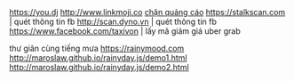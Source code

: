 |   |   |
|---|---|
https://you.dj
http://www.linkmoji.co
[chặn quảng cáo](https://chrome.google.com/webstore/detail/safebrowse/obkfjhifkbhimlocpddgamonjihinpak?utm_source=chrome-app-launcher-info-dialog)
https://stalkscan.com | quét thông tin fb
http://scan.dyno.vn   | quét thông tin fb
https://www.facebook.com/taxivon | lấy mã giảm giá uber grab

thư giãn cùng tiếng mưa
https://rainymood.com <br>
http://maroslaw.github.io/rainyday.js/demo1.html <br>
http://maroslaw.github.io/rainyday.js/demo2.html <br>
